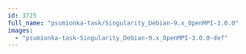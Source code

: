 ```yaml
---
id: 3725
full_name: "psumionka-task/Singularity_Debian-9.x_OpenMPI-3.0.0"
images: 
  - "psumionka-task-Singularity_Debian-9.x_OpenMPI-3.0.0-def"
---
```

